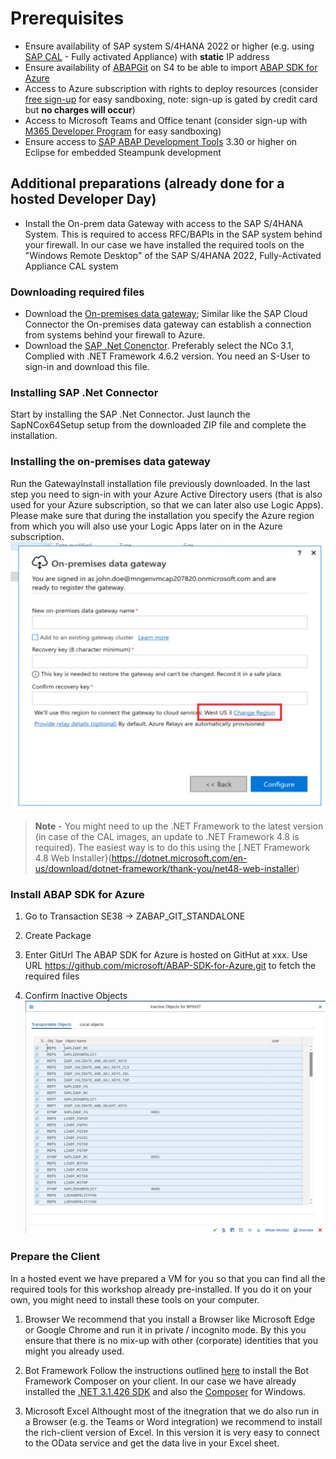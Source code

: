 # Prerequisites

- Ensure availability of SAP system S/4HANA 2022 or higher (e.g. using [SAP CAL](https://cal.sap.com/) - Fully activated Appliance) with **static** IP address
- Ensure availability of [ABAPGit](https://abapgit.org/) on S4 to be able to import [ABAP SDK for Azure](https://github.com/microsoft/ABAP-SDK-for-Azure)
- Access to Azure subscription with rights to deploy resources (consider [free sign-up](https://azure.microsoft.com/free/) for easy sandboxing, note: sign-up is gated by credit card but **no charges will occur**)
- Access to Microsoft Teams and Office tenant (consider sign-up with [M365 Developer Program](https://developer.microsoft.com/microsoft-365/dev-program) for easy sandboxing)
- Ensure access to [SAP ABAP Development Tools](https://tools.eu1.hana.ondemand.com/#abap) 3.30 or higher on Eclipse for embedded Steampunk development

## Additional preparations (already done for a hosted Developer Day)

- Install the On-prem data Gateway with access to the SAP S/4HANA System. This is required to access RFC/BAPIs in the SAP system behind your firewall. In our case we have installed the required tools on the "Windows Remote Desktop" of the SAP S/4HANA 2022, Fully-Activated Appliance CAL system

### Downloading required files

- Download the [On-premises data gateway](https://www.microsoft.com/en-us/download/details.aspx?id=53127); Similar like the SAP Cloud Connector the On-premises data gateway can establish a connection from systems behind your firewall to Azure. 
- Download the [SAP .Net Conenctor](https://support.sap.com/en/product/connectors/msnet.html). Preferably select the NCo 3.1, Complied with .NET Framework 4.6.2 version. You need an S-User to sign-in and download this file. 

### Installing  SAP .Net Connector

Start by installing the SAP .Net Connector. Just launch the SapNCox64Setup setup from the downloaded ZIP file and complete the installation. 

### Installing the on-premises data gateway

Run the GatewayInstall installation file previously downloaded. In the last step you need to sign-in with your Azure Active Directory users (that is also used for your Azure subscription, so that we can later also use Logic Apps). Please make sure that during the installation you specify the Azure region from which you will also use your Logic Apps later on in the Azure subscription. 
![OPDG Select region](/student/prerequisite/OPDG-Region.jpg)


> **Note** - You might need to up the .NET Framework to the latest version (in case of the CAL images, an update to .NET Framework 4.8 is required). The easiest way is to do this using the [.NET Framework 4.8 Web Installer}(https://dotnet.microsoft.com/en-us/download/dotnet-framework/thank-you/net48-web-installer)


### Install ABAP SDK for Azure
1) Go to Transaction SE38 -> ZABAP_GIT_STANDALONE

2) Create Package

3) Enter GitUrl 
The ABAP SDK for Azure is hosted on GitHut at xxx. Use URL https://github.com/microsoft/ABAP-SDK-for-Azure.git to fetch the required files

4) Confirm Inactive Objects
![Inactive Obejcts](/student/prerequisite/ABAPGit-InactiveObjects.jpg)

### Prepare the Client

In a hosted event we have prepared a VM for you so that you can find all the required tools for this workshop already pre-installed. If you do it on your own, you might need to install these tools on your computer. 

1) Browser
We recommend that you install a Browser like Microsoft Edge or Google Chrome and run it in private / incognito mode. By this you ensure that there is no mix-up with other (corporate) identities that you might you already used. 

2) Bot Framework
Follow the instructions outlined [here](https://learn.microsoft.com/en-us/composer/install-composer) to install the Bot Framework Composer on your client. 
In our case we have already installed the [.NET 3.1.426 SDK](https://dotnet.microsoft.com/en-us/download/dotnet/thank-you/sdk-3.1.426-windows-x64-installer) and also the [Composer](https://github.com/microsoft/BotFramework-Composer/releases/download/v2.1.2/BotFramework-Composer-2.1.2-windows-setup.exe) for Windows. 


3) Microsoft Excel
Althought most of the itnegration that we do also run in a Browser (e.g. the Teams or Word integration) we recommend to install the rich-client version of Excel. In this version it is very easy to connect to the OData service and get the data live in your Excel sheet. 

